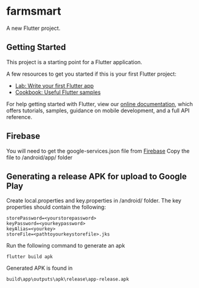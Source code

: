 # farmsmart

A new Flutter project.

## Getting Started

This project is a starting point for a Flutter application.

A few resources to get you started if this is your first Flutter project:

- [Lab: Write your first Flutter app](https://flutter.io/docs/get-started/codelab)
- [Cookbook: Useful Flutter samples](https://flutter.io/docs/cookbook)

For help getting started with Flutter, view our 
[online documentation](https://flutter.io/docs), which offers tutorials, 
samples, guidance on mobile development, and a full API reference.

## Firebase

You will need to get the google-services.json file from [Firebase](https://console.firebase.google.com/project/farmsmart-a0707/settings/general/android:amido.farmsmart)
Copy the file to /android/app/ folder


## Generating a release APK for upload to Google Play

Create local.properties and key.properties in /android/ folder.
The key properties should contain the following:
```
storePassword=<yourstorepassword>
keyPassword=<yourkeypassword>
keyAlias=<yourkey>
storeFile=<pathtoyourkeystorefile>.jks
```

Run the following command to generate an apk
```
flutter build apk
```

Generated APK is found in
```
build\app\outputs\apk\release\app-release.apk
```
